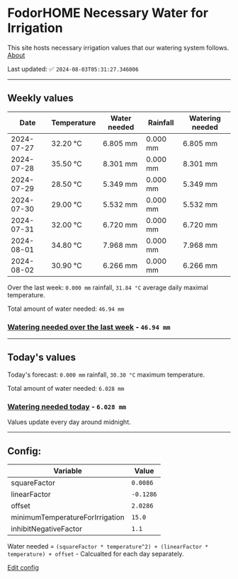 # FodorHOME Necessary Water for Irrigation

This site hosts necessary irrigation values that our watering system follows. [About](https://github.com/redyau/irrigation)

Last updated: ✅ `2024-08-03T05:31:27.346006`

---

## Weekly values

| Date | Temperature | Water needed | Rainfall | Watering needed |
|-----|-----|-----|-----|-----|
| 2024-07-27 | 32.20 °C | 6.805 mm | 0.000 mm | 6.805 mm |
| 2024-07-28 | 35.50 °C | 8.301 mm | 0.000 mm | 8.301 mm |
| 2024-07-29 | 28.50 °C | 5.349 mm | 0.000 mm | 5.349 mm |
| 2024-07-30 | 29.00 °C | 5.532 mm | 0.000 mm | 5.532 mm |
| 2024-07-31 | 32.00 °C | 6.720 mm | 0.000 mm | 6.720 mm |
| 2024-08-01 | 34.80 °C | 7.968 mm | 0.000 mm | 7.968 mm |
| 2024-08-02 | 30.90 °C | 6.266 mm | 0.000 mm | 6.266 mm |


Over the last week: `0.000 mm` rainfall, `31.84 °C` average daily maximal temperature.

Total amount of water needed: `46.94 mm`

### [Watering needed over the last week](lastweek.txt) - `46.94 mm`

---

## Today's values

Today's forecast: `0.000 mm` rainfall, `30.30 °C` maximum temperature.

Total amount of water needed: `6.028 mm`

### [Watering needed today](today.txt) - `6.028 mm`

Values update every day around midnight.

---

## Config:

| Variable | Value |
|-----|-----|
| squareFactor | `0.0086` |
| linearFactor | `-0.1286` |
| offset | `2.0286` |
| minimumTemperatureForIrrigation | `15.0` |
| inhibitNegativeFactor | `1.1` |

Water needed = `(squareFactor * temperature^2) + (linearFactor * temperature) + offset` - Calcualted for each day separately.

[Edit config](https://github.com/RedyAu/irrigation/edit/main/config.json)
